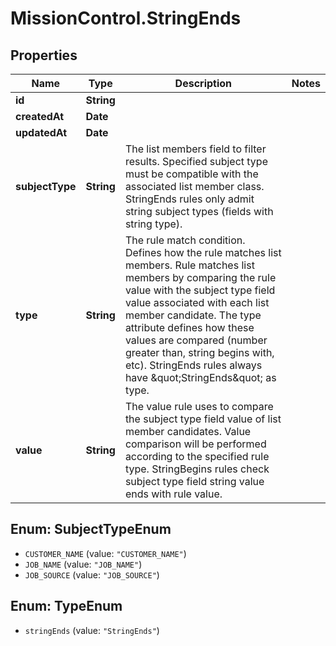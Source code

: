 # MissionControl.StringEnds

## Properties
Name | Type | Description | Notes
------------ | ------------- | ------------- | -------------
**id** | **String** |  | 
**createdAt** | **Date** |  | 
**updatedAt** | **Date** |  | 
**subjectType** | **String** | The list members field to filter results. Specified subject type must be compatible with the associated list member class. StringEnds rules only admit string subject types (fields with string type). | 
**type** | **String** | The rule match condition. Defines how the rule matches list members. Rule matches list members by comparing the rule value with the subject type field value associated with each list member candidate. The type attribute defines how these values are compared (number greater than, string begins with, etc). StringEnds rules always have \&quot;StringEnds\&quot; as type. | 
**value** | **String** | The value rule uses to compare the subject type field value of list member candidates. Value comparison will be performed according to the specified rule type. StringBegins rules check subject type field string value ends with rule value. | 

<a name="SubjectTypeEnum"></a>
## Enum: SubjectTypeEnum

* `CUSTOMER_NAME` (value: `"CUSTOMER_NAME"`)
* `JOB_NAME` (value: `"JOB_NAME"`)
* `JOB_SOURCE` (value: `"JOB_SOURCE"`)


<a name="TypeEnum"></a>
## Enum: TypeEnum

* `stringEnds` (value: `"StringEnds"`)

